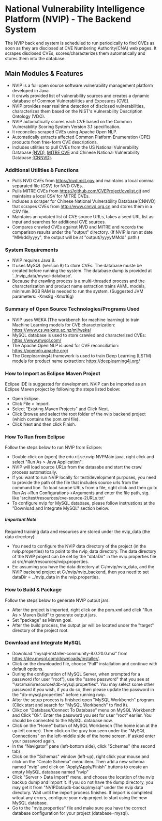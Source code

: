 
# National Vulnerability Intelligence Platform (NVIP) - The Backend System
The NVIP back end system is scheduled to run periodically to find CVEs as soon as they are disclosed at CVE Numbering Authority(CNA) web pages. 
It scrapes disclosed CVEs, scores/characterizes them automatically and stores them into the database.

## Main Modules & Features
* NVIP is a full open source software vulnerability management platform developed in Java.
* It crawls provided list of vulnerability sources and creates a dynamic database of Common Vulnerabilities and Exposures (CVE). 
* NVIP provides near real time detection of disclosed vulnerabilities, characterizes them based on the NIST's Vulnerability Description Ontology (VDO). 
* NVIP automatically scores each CVE based on the Common Vulnerability Scoring System Version 3.1 specification.
* It reconciles scraped CVEs using Apache Open NLP. 
* Automatically extracts affected Common Platform Enumeration (CPE) products from free-form CVE descriptions.
* Includes utilities to pull CVEs from the US National Vulnerability Database [(NVD)](https://nvd.nist.gov/), [MITRE CVE](https://cve.mitre.org/) and Chinese National Vulnerability Database [(CNNVD)](http://www.cnnvd.org.cn/).


### Additional Utilities & Functions
* Pulls NVD CVEs from https://nvd.nist.gov and maintains a local comma separated file (CSV) for NVD CVEs.
* Pulls MITRE CVEs from https://github.com/CVEProject/cvelist.git and maintains a local CSV for MITRE CVEs.
* Includes a scraper for Chinese National Vulnerability Database(CNNVD) that scrapes CVEs from http://www.cnnvd.org.cn and stores them in a CSV file. 
* Maintains an updated list of CVE source URLs, takes a seed URL list as input and searches for additional CVE sources. 
* Compares crawled CVEs against NVD and MITRE and records the comparison results under the "output" directory. 
(If NVIP is run at date "MM/dd/yyyy", the output will be at "output//yyyyMMdd" path.) 

### System Requirements
* NVIP requires Java 8.
* It uses MySQL (version 8) to store CVEs. The database muste be created before running the system. The database dump is provided at '../nvip_data/mysql-database'. 
* Because the crawling process is a multi-threaded process and the characterization and product name extraction trains AI/ML models, minimum 8GB RAM is needed to run the system.
(Suggested JVM parameters: -Xms8g -Xmx16g) 

### Summary of Open Source Technologies/Programs Used
* NVIP uses WEKA (The workbench for machine learning) to train Machine Learning models for CVE characterization: https://www.cs.waikato.ac.nz/ml/weka/
* MySQL database is used to store crawled and characterized CVEs: https://www.mysql.com/
* The Apache Open NLP is used for CVE reconciliation: https://opennlp.apache.org/ 
* The Deeplearning4j framework is used to train Deep Learning (LSTM) models for product name extraction: https://deeplearning4j.org/

### How to Import as Eclipse Maven Project
Eclipse IDE is suggested for development.
NVIP can be imported as an Eclipse Maven project by following the steps listed below:

* Open Eclipse.
* Click File > Import.
* Select "Existing Maven Projects" and Click Next.
* Click Browse and select the root folder of the nvip backend project (which contains the pom.xml file).
* Click Next and then click Finish. 

### How To Run from Eclipse
Follow the steps below to run NVIP from Eclipse:

* Double click on (open) the edu.rit.se.nvip.NVPMain.java, right click and select "Run As > Java Application".
* NVIP will load source URLs from the datasabe and start the crawl process automatically.
* If you want to run NVIP locally for test/development purposes, you need to provide the path of the file that includes source urls from the command line. 
To load source URLs from a file, right click and then go to Run As->Run Configurations->Arguments and enter the file path, stg. like 'src/test/resources/cve-source-2URLs.txt'
* To configure nvip for MySQL database, please follow instrustions at the "Download and Integrate MySQL" section below.

##### Important Note
Required training data and resources are stored under the nvip_data (the data directory).
- You need to configure the NVIP data directory of the project (in the nvip.properties) to to point to the nvip_data directory. 
The data directory of the NVIP project can be set by the "dataDir" in the nvip.properties file at src/main/resources/nvip.properties.
- Ex: assuming you have the data directory at C:/mvip/nvip_data, and the NVIP backend project at C:/nvip/nvip_backend, then you need to set dataDir = ../nvip_data in the nvip.properties.

### How to Build & Package
Follow the steps below to generate NVIP output jars:

* After the project is imported, right click on the pom.xml and click "Run As > Maven Build" to generate output jars. 
* Set "package" as Maven goal.
* After the build process, the output jar will be located under the "target" directory of the project root.

### Download and Integrate MySQL
* Download “mysql-installer-community-8.0.20.0.msi” from  https://dev.mysql.com/downloads/installer/.
* Click on the downloaded file, choose “Full” installation and continue with default options.
* During the configuration of MySQL Server, when prompted for a password (for user "root"), use the "same password" that you see at "\src\main\resources\db-mysql.properties". You may select some other password if you wish, if you do so, then please update the password in the "db-mysql.properties" before running nvip.
* After the setup process is finished open "MySQL Workbench" program (Click start and search for "MySQL Workbench" to find it).
* Clikc on "Database/Connect To Database" menu on MySQL Workbench and Click "Ok". Enter the password you set for user "root" earlier. You should be connected to the MySQL database now.
* Click on the "Home" button of MySQL Workbench (The home icon at the up left corner). Then click on the gray box seen under the "MySQL Connections" on the left-middle side of the home screen. If asked enter your password again. 
* In the “Navigator” pane (left-bottom side), click "Schemas" (the second tab)
* Click on the "Schemas" window (left-up), right click your mouse and click on the "Create Schema" menu item. Then add a new schema named “nvip” and click on "Apply/Apply/Finish" buttons to create an empty MySQL database named "nvip"
* Click "Server > Data Import" menu, and choose the location of the nvip backup dump and import it. If you do not have the dump directory, you may get it from "NVIPData\db-backup\mysql\" under the nvip data directory. Wait until the import process finishes. If import is completed witout any errors, configure your nvip project to start using the new MySQL database.
* Go to the "nvip.properties" file and make sure you have the correct database configuration for your project (database=mysql).
